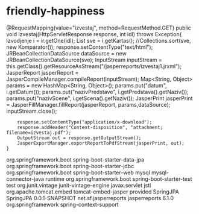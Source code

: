 # friendly-happiness

@RequestMapping(value="izvestaj", method=RequestMethod.GET)
	public void izvestaj(HttpServletResponse response, int idI) throws Exception{
		Izvodjenje i = ir.getOne(idI);
		List<Karta> sve = i.getKartas();
		//Collections.sort(sve, new Komparator());
		response.setContentType("text/html");
		JRBeanCollectionDataSource dataSource = new JRBeanCollectionDataSource(sve);
		InputStream inputStream = this.getClass().getResourceAsStream("/jasperreports/izvestaj1.jrxml");
		JasperReport jasperReport = JasperCompileManager.compileReport(inputStream);
		Map<String, Object> params = new HashMap<String, Object>();
		params.put("datum", i.getDatum());
		params.put("nazivPredstave", i.getPredstava().getNaziv());
		params.put("nazivScene", i.getScena().getNaziv());
		JasperPrint jasperPrint = JasperFillManager.fillReport(jasperReport, params,dataSource);
		inputStream.close();

		response.setContentType("application/x-download");
		response.addHeader("Content-disposition", "attachment; filename=izvestaj.pdf");
		OutputStream out = response.getOutputStream();
		JasperExportManager.exportReportToPdfStream(jasperPrint, out);
	}
  
  
  
  
  <dependencies>
		<dependency>
			<groupId>org.springframework.boot</groupId>
			<artifactId>spring-boot-starter-data-jpa</artifactId>
		</dependency>
		<dependency>
			<groupId>org.springframework.boot</groupId>
			<artifactId>spring-boot-starter-jdbc</artifactId>
		</dependency>
		<dependency>
			<groupId>org.springframework.boot</groupId>
			<artifactId>spring-boot-starter-web</artifactId>
		</dependency>
		<dependency>
			<groupId>mysql</groupId>
			<artifactId>mysql-connector-java</artifactId>
			<scope>runtime</scope>
		</dependency>
		<dependency>
			<groupId>org.springframework.boot</groupId>
			<artifactId>spring-boot-starter-test</artifactId>
			<scope>test</scope>
			<exclusions>
				<exclusion>
					<groupId>org.junit.vintage</groupId>
					<artifactId>junit-vintage-engine</artifactId>
				</exclusion>
			</exclusions>
		</dependency>
		<dependency>
			<groupId>javax.servlet</groupId>
			<artifactId>jstl</artifactId>
		</dependency>
		<dependency>
			<groupId>org.apache.tomcat.embed</groupId>
			<artifactId>tomcat-embed-jasper</artifactId>
			<scope>provided</scope>
		</dependency>
		<dependency>
			<groupId>SpringJPA</groupId>
			<artifactId>SpringJPA</artifactId>
			<version>0.0.1-SNAPSHOT</version>
		</dependency>
		<dependency>
			<groupId>net.sf.jasperreports</groupId>
			<artifactId>jasperreports</artifactId>
			<version>6.1.0</version>
		</dependency>
		<dependency>
			<groupId>org.springframework</groupId>
			<artifactId>spring-context-support</artifactId>
		</dependency>
	</dependencies>
